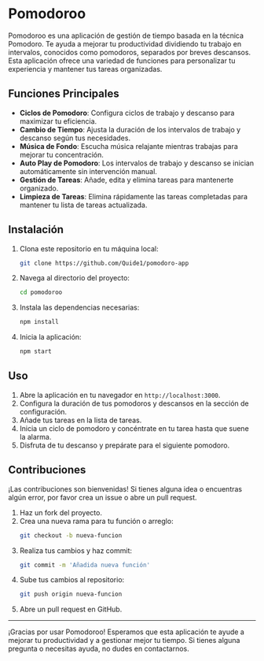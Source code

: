 # Pomodoroo

Pomodoroo es una aplicación de gestión de tiempo basada en la técnica Pomodoro. Te ayuda a mejorar tu productividad dividiendo tu trabajo en intervalos, conocidos como pomodoros, separados por breves descansos. Esta aplicación ofrece una variedad de funciones para personalizar tu experiencia y mantener tus tareas organizadas.

## Funciones Principales

- **Ciclos de Pomodoro**: Configura ciclos de trabajo y descanso para maximizar tu eficiencia.
- **Cambio de Tiempo**: Ajusta la duración de los intervalos de trabajo y descanso según tus necesidades.
- **Música de Fondo**: Escucha música relajante mientras trabajas para mejorar tu concentración.
- **Auto Play de Pomodoro**: Los intervalos de trabajo y descanso se inician automáticamente sin intervención manual.
- **Gestión de Tareas**: Añade, edita y elimina tareas para mantenerte organizado.
- **Limpieza de Tareas**: Elimina rápidamente las tareas completadas para mantener tu lista de tareas actualizada.

## Instalación

1. Clona este repositorio en tu máquina local:
    ```bash
    git clone https://github.com/Quide1/pomodoro-app
    ```

2. Navega al directorio del proyecto:
    ```bash
    cd pomodoroo
    ```

3. Instala las dependencias necesarias:
    ```bash
    npm install
    ```

4. Inicia la aplicación:
    ```bash
    npm start
    ```

## Uso

1. Abre la aplicación en tu navegador en `http://localhost:3000`.
2. Configura la duración de tus pomodoros y descansos en la sección de configuración.
3. Añade tus tareas en la lista de tareas.
4. Inicia un ciclo de pomodoro y concéntrate en tu tarea hasta que suene la alarma.
5. Disfruta de tu descanso y prepárate para el siguiente pomodoro.

## Contribuciones

¡Las contribuciones son bienvenidas! Si tienes alguna idea o encuentras algún error, por favor crea un issue o abre un pull request.

1. Haz un fork del proyecto.
2. Crea una nueva rama para tu función o arreglo:
    ```bash
    git checkout -b nueva-funcion
    ```
3. Realiza tus cambios y haz commit:
    ```bash
    git commit -m 'Añadida nueva función'
    ```
4. Sube tus cambios al repositorio:
    ```bash
    git push origin nueva-funcion
    ```
5. Abre un pull request en GitHub.


---

¡Gracias por usar Pomodoroo! Esperamos que esta aplicación te ayude a mejorar tu productividad y a gestionar mejor tu tiempo. Si tienes alguna pregunta o necesitas ayuda, no dudes en contactarnos.

